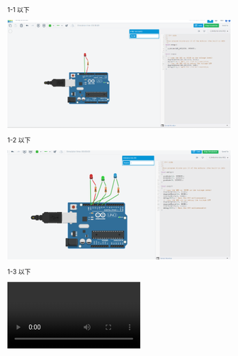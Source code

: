 1-1 以下

![image](https://github.com/kenny33225400/vnu-work/blob/main/%E8%9E%A2%E5%B9%95%E6%93%B7%E5%8F%96%E7%95%AB%E9%9D%A2%202024-04-21%20151031.png)

1-2 以下

![iamge](https://github.com/kenny33225400/vnu-work/blob/main/%E8%9E%A2%E5%B9%95%E6%93%B7%E5%8F%96%E7%95%AB%E9%9D%A2%202024-04-21%20152554.png)

1-3 以下

![image](https://github.com/kenny33225400/vnu-work/blob/main/Circuit%20design%20Funky%20Bruticus%20-%20Tinkercad%20-%20Google%20Chrome%202024-04-21%2015-59-42.mp4)
